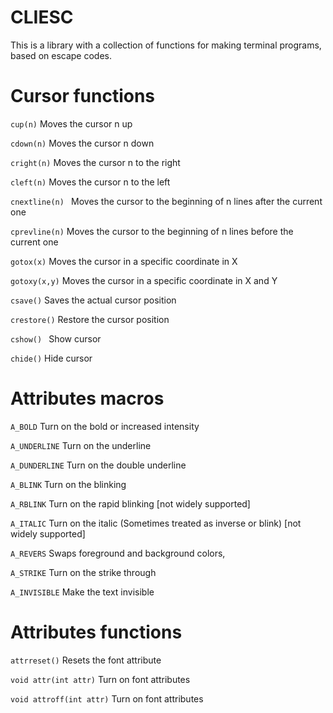 # CLIESC
This is a library with a collection of functions for making terminal programs, based on escape codes.

Cursor functions
======


<code>cup(n)</code>
Moves the cursor n up

<code>cdown(n)</code>
Moves the cursor n down

<code>cright(n)</code>
Moves the cursor n to the right

<code>cleft(n)</code>
Moves the cursor n to the left

<code>cnextline(n) </code>
Moves the cursor to the beginning of n lines after the current one

<code>cprevline(n)</code>
Moves the cursor to the beginning of n lines before the current one

<code>gotox(x)</code>
Moves the cursor in a specific coordinate in X

<code>gotoxy(x,y)</code>
Moves the cursor in a specific coordinate in X and Y

<code>csave()</code>
Saves the actual cursor position

<code>crestore()</code>
Restore the cursor position

<code>cshow() </code>
Show cursor

<code>chide()</code>
Hide cursor

Attributes macros
======

<code>A_BOLD</code>
Turn on the bold or increased intensity

<code>A_UNDERLINE</code>
Turn on the underline

<code>A_DUNDERLINE</code>
Turn on the double underline

<code>A_BLINK</code>
Turn on the blinking

<code>A_RBLINK</code>
Turn on the rapid blinking [not widely supported]

<code>A_ITALIC</code>
Turn on the italic (Sometimes treated as inverse or blink) [not widely supported]

<code>A_REVERS</code>
Swaps foreground and background colors,

<code>A_STRIKE</code>
Turn on the strike through

<code>A_INVISIBLE</code>
Make the text invisible

Attributes functions
======

<code>attrreset()</code>
Resets the font attribute

<code>void attr(int attr)</code>
Turn on font attributes

<code>void attroff(int attr)</code>
Turn on font attributes